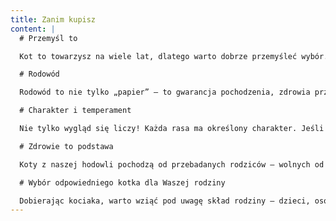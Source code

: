 ```yaml
---
title: Zanim kupisz
content: |
  # Przemyśl to

  Kot to towarzysz na wiele lat, dlatego warto dobrze przemyśleć wybór. Zastanów się, czy chcesz kota rasowego, a jeśli tak – jaka rasa odpowiada Twoim oczekiwaniom pod względem wyglądu i charakteru. Kot rasowy pochodzi z legalnej, zarejestrowanej hodowli, gdzie dba się o zdrowie, socjalizację i prawidłowy rozwój zwierząt.

  # Rodowód

  Rodowód to nie tylko „papier” – to gwarancja pochodzenia, zdrowia przodków i cech rasy. Kocięta z dobrej hodowli rosną na zgodnych ze wzorcem przedstawicieli rasy, mają odpowiedni temperament i są dobrze przygotowane do życia z człowiekiem. Kupując kota z niepewnego źródła ryzykujesz, że jego wygląd, zachowanie czy zdrowie nie będą takie, jak oczekujesz.

  # Charakter i temperament

  Nie tylko wygląd się liczy! Każda rasa ma określony charakter. Jeśli marzysz o przyjacielskim, otwartym kocie, wybór odpowiedniego kociaka z dobrze prowadzonej hodowli jest kluczowy. Brak socjalizacji u kociąt z przypadkowych miejsc może skutkować lękliwością i problemami w relacji z człowiekiem.

  # Zdrowie to podstawa

  Koty z naszej hodowli pochodzą od przebadanych rodziców – wolnych od chorób genetycznych i wirusowych. Są odpowiednio zaszczepione i odrobaczone. Rodowód daje pewność co do zdrowia przodków i właściwej opieki nad zwierzętami.

  # Wybór odpowiedniego kotka dla Waszej rodziny

  Dobierając kociaka, warto wziąć pod uwagę skład rodziny – dzieci, osoby starsze, inne zwierzęta. Chętnie doradzimy, które kocię najlepiej wpisze się w Wasz dom.
---
```

